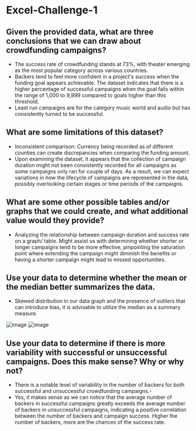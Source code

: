 # Excel-Challenge-1

## Given the provided data, what are three conclusions that we can draw about crowdfunding campaigns?

- The success rate of crowdfunding stands at 73%, with theater emerging as the most popular category across various countries.
- Backers tend to feel more confident in a project's success when the funding goal appears achievable. The dataset indicates that there is a higher percentage of successful campaigns when the goal falls within the range of 1,000 to 9,999 compared to goals higher than this threshold.
- Least run campaigns are for the category music world and audio but has consistently turned to be successful.


## What are some limitations of this dataset?

-	Inconsistent comparison: Currency being recorded as of different counties can create discrepancies when comparing the funding amount.
-	Upon examining the dataset, it appears that the collection of campaign duration might not been consistently recorded for all campaigns as some campaigns only ran for couple of days. As a result, we can expect variations in how the lifecycle of campaigns are represented in the data, possibly overlooking certain stages or time periods of the campaigns.


## What are some other possible tables and/or graphs that we could create, and what additional value would they provide?

-	Analyzing the relationship between campaign duration and success rate on a graph/ table. Might assist us with determining whether shorter or longer campaigns tend to be more effective, pinpointing the saturation point where extending the campaign might diminish the benefits or having a shorter campaign might lead to missed opportunities.


## Use your data to determine whether the mean or the median better summarizes the data.

-	Skewed distribution in our data graph and the presence of outliers that can introduce bias, it is advisable to utilize the median as a summary measure.

![image](https://github.com/JasmineBamba/Excel-Challenge-1/assets/135666038/d2f69d53-ad31-4f37-aa53-8a574d04823d)
![image](https://github.com/JasmineBamba/Excel-Challenge-1/assets/135666038/7e31b8e9-2c09-43f0-af5e-e2bddc243fd8)


## Use your data to determine if there is more variability with successful or unsuccessful campaigns. Does this make sense? Why or why not?

-	There is a notable level of variability in the number of backers for both successful and unsuccessful crowdfunding campaigns.-
-	Yes, it makes sense as we can notice that the average number of backers in successful campaigns greatly exceeds the average number of backers in unsuccessful campaigns, indicating a positive correlation between the number of backers and campaign success. Higher the number of backers, more are the chances of the success rate.
